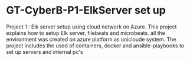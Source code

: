 # GT-CyberB-P1-ElkServer set up
Project 1 : Elk server setup using cloud network on Azure.
This project explains how to setup Elk server, filebeats and microbeats.
all the environment was created on azure platform as unicloude system. 
The project includes the used of containers, docker and ansible-playbooks to set up servers and internal pc's

